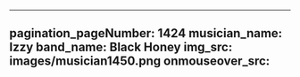 ------
pagination_pageNumber: 1424
musician_name: Izzy
band_name: Black Honey
img_src: images/musician1450.png
onmouseover_src: 
------